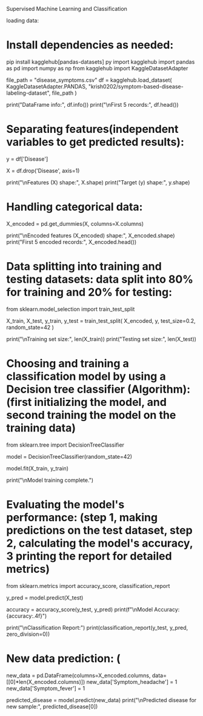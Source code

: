 Supervised Machine Learning and Classification

loading data:

# Install dependencies as needed:
pip install kagglehub[pandas-datasets]
py
import kagglehub
import pandas as pd
import numpy as np
from kagglehub import KaggleDatasetAdapter
 
file_path = "disease_symptoms.csv"
df = kagglehub.load_dataset(
  KaggleDatasetAdapter.PANDAS,
  "krish0202/symptom-based-disease-labeling-dataset",
  file_path
)

print("DataFrame info:", df.info())
print("\nFirst 5 records:", df.head())



# Separating features(independent variables to get predicted results):
y = df['Disease']

X = df.drop('Disease', axis=1)

print("\nFeatures (X) shape:", X.shape)
print("Target (y) shape:", y.shape)



# Handling categorical data:
X_encoded = pd.get_dummies(X, columns=X.columns)

print("\nEncoded features (X_encoded) shape:", X_encoded.shape)
print("First 5 encoded records:", X_encoded.head())



# Data splitting into training and testing datasets: data split into 80% for training and 20% for testing:

from sklearn.model_selection import train_test_split

X_train, X_test, y_train, y_test = train_test_split(
    X_encoded, y, test_size=0.2, random_state=42
)

print("\nTraining set size:", len(X_train))
print("Testing set size:", len(X_test))



# Choosing and training a classification model by using a Decision tree classifier (Algorithm): (first initializing the model, and second training the model on the training data)

from sklearn.tree import DecisionTreeClassifier

model = DecisionTreeClassifier(random_state=42)

model.fit(X_train, y_train)

print("\nModel training complete.")



# Evaluating the model's performance: (step 1, making predictions on the test dataset, step 2, calculating the model's accuracy, 3 printing the report for detailed metrics)

from sklearn.metrics import accuracy_score, classification_report

y_pred = model.predict(X_test)

accuracy = accuracy_score(y_test, y_pred)
print(f"\nModel Accuracy: {accuracy:.4f}")

print("\nClassification Report:")
print(classification_report(y_test, y_pred, zero_division=0))



# New data prediction: (

new_data = pd.DataFrame(columns=X_encoded.columns, data=[[0]*len(X_encoded.columns)])
new_data['Symptom_headache'] = 1
new_data['Symptom_fever'] = 1

predicted_disease = model.predict(new_data)
print("\nPredicted disease for new sample:", predicted_disease[0])

